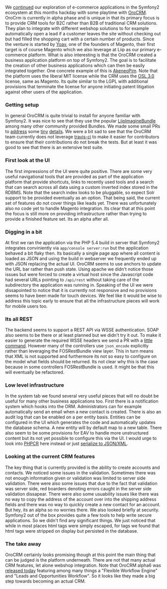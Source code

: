 We [continued](http://blog.liip.ch/archive/2013/08/12/checking-out-sylius-symfony2-e-commerce.html) our exploration of e-commerce applications in the Symfony2 ecosystem at this months hackday with some playtime with [OroCRM](http://www.orocrm.com). OroCrm is currently in alpha phase and is unique in that its primary focus is to provide CRM tools for B2C rather than B2B of traditional CRM solutions. They plan to integrate with different webshop solutions to for example automatically open a lead if a customer leaves the site without checking out but had filled the shopping cart with a certain number of products. Since the venture is started by [Yoav](https://twitter.com/YoavMagento), one of the founders of Magento, their first target is of course Magento which we also leverage at Liip as our primary e-commerce platform. What is also interesting is that the OroCRM created a business application platform on top of Symfony2. The goal is to facilitate the creation of other business applications which can then be easily integrated together. One concrete example of this is [AkeneoPim](http://www.akeneo.com). Note that the platform uses the liberal MIT license while the CRM uses the [OSL 3.0](http://en.wikipedia.org/wiki/Open_Software_License) license, same as Magento. Its quite similar to the LGPL with additional provisions that terminate the license for anyone initiating patent litigation against other users of the application.
### Getting setup
In general OroCRM is quite trivial to install for anyone familiar with Symfony2. It was nice to see that they use the popular [LiipImagineBundle](https://github.com/liip/LiipImagineBundle) among many other community provided Bundles. We made some small PRs to [address](https://github.com/orocrm/platform-application/pull/2) some [tiny](https://github.com/orocrm/platform-application/pull/3) [details](https://github.com/orocrm/crm-application/pull/2). We were a bit sad to see that the OroCRM team currently does not leverage [travis-ci](https://github.com/orocrm/platform/pull/14) to make it easier for contributors to ensure that their contributions do not break the tests. But at least it was good to see that there is an extensive test suite.
### First look at the UI
The first impressions of the UI were quite positive. There are some very useful navigational tools that are provided as part of the application platform that provide shortcuts, links to recently used tools and a search that can search across all data using a custom inverted index stored in the RDBMS. Note that the search index looks to be pluggable, so expect Solr support to be provided eventually as an option. That being said, the current set of features do not cover things like leads yet. There was unfortunately also no code yet to handle Magento integration. Its clear that at this point the focus is still more on providing infrastructure rather than trying to provide a finished feature set. Its an alpha after all.
### Digging in a bit
At first we ran the application via the PHP 5.4 build in server that Symfony2 integrates conviniently via ``app/console server:run`` but the application behaved a bit flaky then. Its basically a single page app where all content is loaded as JSON and using the build in webserver we frequently ended up with JSON replacing the actual UI. OroCRM seems to use anchors to update the URL bar rather than push state. Using apache we didn't notice those issues but were forced to create a virtual host since the Javascript code had several URLs pointing to ``/api/rest`` without taking care of the subdirectory the application was running in. Speaking of the UI we were dissapointed to notice that it is currently not responsive and no provisions seems to have been made for touch devices. We feel like it would be wise to address this topic early to ensure that all the infrastructure pieces will work for mobile users too. 
### Its all REST
The backend seems to support a REST API via WSSE authentication. SOAP also seems to be there or at least planned but we didn't try it out. To make it easier to generate the required WSSE headers we send a PR with a [little command](https://github.com/orocrm/platform/pull/15). However many of the controllers use ``json_encode`` explicitly rather than leveraging the FOSRestBundle view layer. This in turn means that XML is not supported and furthermore its not so easy to configure on the model what fields should be returned. Its not clear why this is the case because in some controllers FOSRestBundle is used. It might be that this will eventually be refactored.
### Low level infrastructure
In the system tab we found several very useful pieces that will no doubt be useful for many other business applications too. First there is a notification system which hooks into the ORM. Administrators can for example automatically send an email when a new contact is created. There is also an audit log that can be enabled on a per entity basis. Entities can be configured in the UI which generates the code and automatically updates the database schema. A new entity will by default map to a new table. There also seem to be some provisions for EAV to handle more unstructured content but its not yet possible to configure this via the UI. I would urge to look into [PHPCR](http://phpcr.github.io) here instead or just [serialize to JSON/XML](https://github.com/orocrm/platform/issues/16).
### Looking at the current CRM features
The key thing that is currently provided is the ability to create accounts and contacts. We noticed some issues in the validation. Sometimes there was not enough information given or validation was limited to server side validation. There were also some issues that due to the fact that validation was server side, red boarders denoting errors caught in the server side validation dissapear. There were also some usuability issues like there was no way to copy the address of the account over into the shipping address fields and there was no way to quickly create a new contact for an account. But hey, its an alpha so no worries there. We also looked briefly at security. Symfony2 out of the box provides quite a few tools to help write secure applications. So we didn't find any significant things. We just noticed that while in most places html tags were simply escaped, for tags we found that html tags were stripped on display but persisted in the database.
### The take away
OroCRM certainly looks promising though at this point the main thing that can be judged is the platform underneath. There are not that many actual CRM features, let alone webshop integration. Note that OroCRM alpha6 was [released today](http://www.orocrm.com/blog/news/orocrm-and-oro-platform-version-1-0-0-alpha6-now-available) featuring among many things a "Flexible Workflow Engine" and "Leads and Opportunities Workflow". So it looks like they made a big step towards becoming an actual CRM.
